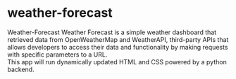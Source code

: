 # weather-forecast

Weather-Forecast
Weather Forecast is a simple weather dashboard that retrieved data from OpenWeatherMap and WeatherAPI, third-party APIs that allows developers to access their data and functionality by making requests with specific parameters to a URL.  
This app will run dynamically updated HTML and CSS powered by a python backend.
